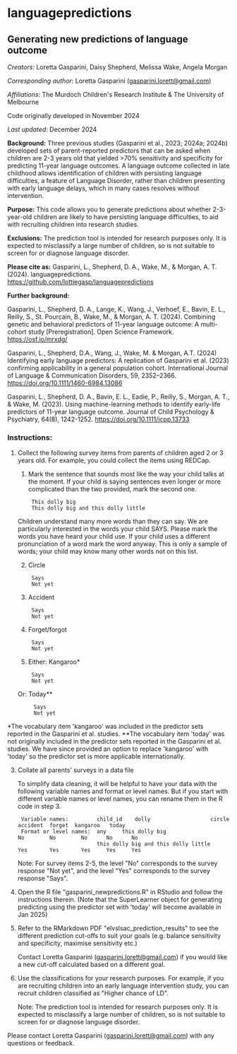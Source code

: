 # languagepredictions
## Generating new predictions of language outcome

*Creators:* Loretta Gasparini, Daisy Shepherd, Melissa Wake, Angela Morgan

*Corresponding author:* Loretta Gasparini (gasparini.lorett@gmail.com)

*Affiliations:* The Murdoch Children's Research Institute & The University of Melbourne

Code originally developed in November 2024

*Last updated:* December 2024

**Background:** Three previous studies (Gasparini et al., 2023; 2024a; 2024b) developed sets of parent-reported predictors that can be asked when children are 2-3 years old that yielded >70% sensitivity and specificity for predicting 11-year language outcomes. A language outcome collected in late childhood allows identification of children with persisting language difficulties, a feature of Language Disorder, rather than children presenting with early language delays, which in many cases resolves without intervention.

**Purpose:** This code allows you to generate predictions about whether 2-3-year-old children are likely to have persisting language difficulties, to aid with recruiting children into research studies.

**Exclusions:** The prediction tool is intended for research purposes only. It is expected to misclassify a large number of children, so is not suitable to screen for or diagnose language disorder.

**Please cite as:**      Gasparini, L., Shepherd, D. A., Wake, M., & Morgan, A. T. (2024). languagepredictions. https://github.com/lottiegasp/languagepredictions

**Further background:**

Gasparini, L., Shepherd, D. A., Lange, K., Wang, J., Verhoef, E., Bavin, E. L., Reilly, S., St. Pourcain, B., Wake, M., & Morgan, A. T. (2024). Combining genetic and behavioral predictors of 11-year language outcome: A multi-cohort study [Preregistration]. Open Science Framework. https://osf.io/mrxdg/ 
		     
Gasparini, L., Shepherd, D.A., Wang, J., Wake, M. & Morgan, A.T. (2024) Identifying early language predictors: A replication of Gasparini et al. (2023) confirming applicability in a general population cohort. International Journal of Language & Communication Disorders, 59, 2352–2366. https://doi.org/10.1111/1460-6984.13086
                     
Gasparini, L., Shepherd, D. A., Bavin, E. L., Eadie, P., Reilly, S., Morgan, A. T., & Wake, M. (2023). Using machine-learning methods to identify early-life predictors of 11-year language outcome. Journal of Child Psychology & Psychiatry, 64(8), 1242-1252. https://doi.org/10.1111/jcpp.13733 

### Instructions:

1. Collect the following survey items from parents of children aged 2 or 3 years old. For example, you could collect the items using REDCap.

	1. Mark the sentence that sounds most like the way your child talks at the moment. If your child is saying sentences even longer or more complicated than the two provided, mark the second one.

			This dolly big
			This dolly big and this dolly little

	Children understand many more words than they can say. We are particularly interested in the words your child SAYS. Please mark the words you have heard your child use. If your child uses a different pronunciation of a word mark the word anyway. This is only a sample of words; your child may know many other words not on this list.

	2. Circle

			Says
			Not yet

	3. Accident

			Says
			Not yet

	4. Forget/forgot

			Says
			Not yet

	5. Either:
		Kangaroo*

			Says
			Not yet

	Or:
		Today**

			Says
			Not yet

*The vocabulary item 'kangaroo' was included in the predictor sets reported in the Gasparini et al. studies.
**The vocabulary item 'today' was not originally included in the predictor sets reported in the Gasparini et al. studies. We have since provided an option to replace 'kangaroo' with 'today' so the predictor set is more applicable internationally.

3. Collate all parents' surveys in a data file

	To simplify data cleaning, it will be helpful to have your data with the following variable names and format or level names. But if you start with different variable names or level names, you can rename them in the R code in step 3.

		Variable names: 		child_id   	dolly     				circle    accident  forget  kangaroo   today   
		Format or level names: 	any	   	this dolly big                        	No   	  No        No      No  	No
 								this dolly big and this dolly little  	Yes       Yes       Yes     Yes		Yes

	Note: For survey items 2-5, the level "No" corresponds to the survey response "Not yet", and the level "Yes" corresponds to the survey response "Says".
		
4. Open the R file "gasparini_newpredictions.R" in RStudio and follow the instructions therein. (Note that the SuperLearner object for generating predicting using the predictor set with 'today' will become available in Jan 2025)

5. Refer to the RMarkdown PDF "elvslsac_prediction_results" to see the different prediction cut-offs to suit your goals (e.g. balance sensitivity and specificity, maximise sensitivity etc.)
	
	Contact Loretta Gasparini (gasparini.lorett@gmail.com) if you would like a new cut-off calculated based on a different goal.

6. Use the classifications for your research purposes. For example, if you are recruiting children into an early language intervention study, you can recruit children classified as "Higher chance of LD".
   
	Note: The prediction tool is intended for research purposes only. It is expected to misclassify a large number of children, so is not suitable to screen for or diagnose language disorder.

Please contact Loretta Gasparini (gasparini.lorett@gmail.com) with any questions or feedback.

